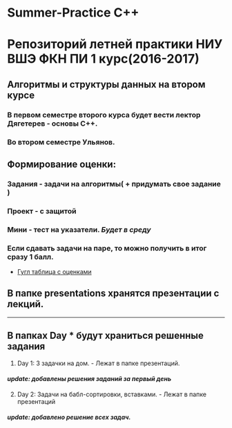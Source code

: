 # Summer-Practice C++
# Репозиторий летней практики НИУ ВШЭ ФКН ПИ 1 курс(2016-2017)
## Алгоритмы и структуры данных на втором курсе
### В первом семестре второго курса будет вести лектор Дягетерев - основы C++.
### Во втором семестре Ульянов.


## Формирование оценки:
### Задания - задачи на алгоритмы( + придумать свое задание )
### Проект - с защитой
### Мини - тест на указатели. *Будет в среду*
### Если сдавать задачи на паре, то можно получить в итог сразу 1 балл.

* [Гугл таблица с оценками](https://docs.google.com/spreadsheets/d/1ctGx1DeqfFOcfBjvSwcZLXQKSHysuzkeSsoDleDM8-A/edit?usp=sharing)

## В папке presentations хранятся презентации с лекций.
________________________________________
## В папках Day * будут храниться решенные задания

1. Day 1:
3 задачки на дом. - Лежат в папке презентаций.
#### *update: добавлены решения заданий за первый день*
2. Day 2:
Задачи на бабл-сортировки, вставками. - Лежат в папке презентаций
#### *update: добавлено решение всех задач.*